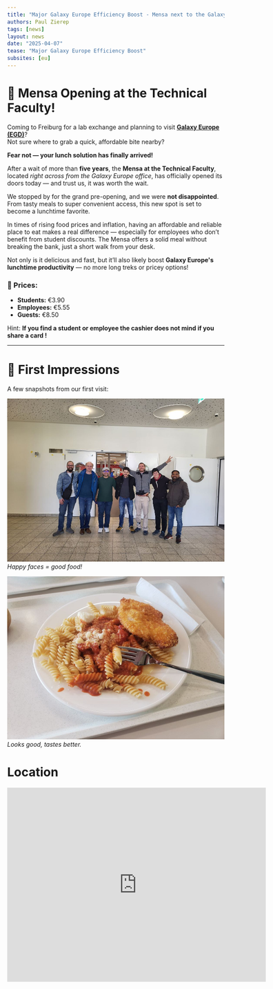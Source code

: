 ```yaml
---
title: "Major Galaxy Europe Efficiency Boost - Mensa next to the Galaxy Europe Office Opens after 5 years !"
authors: Paul Zierep
tags: [news]
layout: news
date: "2025-04-07"
tease: "Major Galaxy Europe Efficiency Boost"
subsites: [eu]
---
```


# 🥳 Mensa Opening at the Technical Faculty!

Coming to Freiburg for a lab exchange and planning to visit [**Galaxy Europe (EGD)**](https://galaxyproject.org/events/2025-10-01-egd2025/)?  
Not sure where to grab a quick, affordable bite nearby?

**Fear not — your lunch solution has finally arrived!**

After a wait of more than **five years**, the **Mensa at the Technical Faculty**, located *right across from the Galaxy Europe office*, has officially opened its doors today — and trust us, it was worth the wait.

We stopped by for the grand pre-opening, and we were **not disappointed**. From tasty meals to super convenient access, this new spot is set to become a lunchtime favorite.

In times of rising food prices and inflation, having an affordable and reliable place to eat makes a real difference — especially for employees who don’t benefit from student discounts. The Mensa offers a solid meal without breaking the bank, just a short walk from your desk.

Not only is it delicious and fast, but it’ll also likely boost **Galaxy Europe's lunchtime productivity** — no more long treks or pricey options!

### 💸 Prices:
- **Students:** €3.90  
- **Employees:** €5.55
- **Guests:** €8.50

Hint: **If you find a student or employee the cashier does not mind if you share a card !**

---

# 📸 First Impressions

A few snapshots from our first visit:

![Selfie at Mensa](./selfi.jpg)  
*Happy faces = good food!*

![Lunch is served](./food.jpg)  
*Looks good, tastes better.*

# Location

<iframe src="https://www.google.com/maps/embed?pb=!1m18!1m12!1m3!1d409.0669766365827!2d7.832865720991031!3d48.01324322327559!2m3!1f0!2f0!3f0!3m2!1i1024!2i768!4f13.1!3m3!1m2!1s0x47911b9d9c0637d9%3A0xffc227da13c85b67!2sGeorges-K%C3%B6hler-Allee%2082%2C%2079110%20Freiburg%20im%20Breisgau!5e0!3m2!1sen!2sde!4v1744025266503!5m2!1sen!2sde" width="600" height="450" style="border:0;" allowfullscreen="" loading="lazy" referrerpolicy="no-referrer-when-downgrade"></iframe>